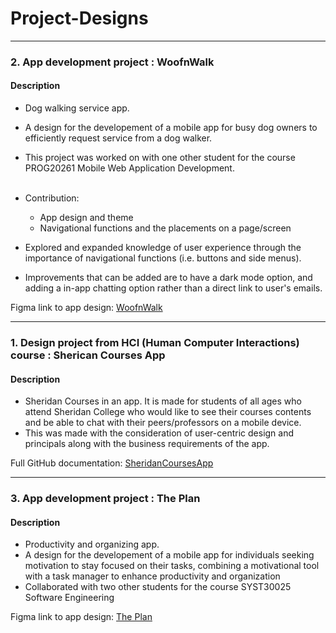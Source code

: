 # Project-Designs
---

### 2. App development project : WoofnWalk
#### Description
* Dog walking service app. 
* A design for the developement of a mobile app for busy dog owners to efficiently request service from a dog walker.
* This project was worked on with one other student for the course PROG20261 Mobile Web Application Development.
<br></br>

* Contribution:
  * App design and theme
  * Navigational functions and the placements on a page/screen
* Explored and expanded knowledge of user experience through the importance of navigational functions (i.e. buttons and side menus).
* Improvements that can be added are to have a dark mode option, and adding a in-app chatting option rather than a direct link to user's emails.

Figma link to app design: [WoofnWalk](https://www.figma.com/file/iQpZCJZq6E0dPYa5QY6ay9/PROG20261-Woof-n-Walk?type=design&node-id=0%3A1&mode=design&t=VnMRycga4iINPinc-1)

---

### 1. Design project from HCI (Human Computer Interactions) course : Sherican Courses App
#### Description
* Sheridan Courses in an app. 
  It is made for students of all ages who attend Sheridan College who would like to see their courses contents and be able to chat with their peers/professors on a mobile device.
* This was made with the consideration of user-centric design and principals along with the business requirements of the app.

Full GitHub documentation: [SheridanCoursesApp](https://github.com/Teresa-Yang/SheridanCoursesApp)

---

### 3. App development project : The Plan
#### Description
* Productivity and organizing app. 
* A design for the developement of a mobile app for individuals seeking motivation to stay focused on their tasks, combining a motivational tool with a task manager to enhance productivity and organization
* Collaborated with two other students for the course SYST30025 Software Engineering

Figma link to app design: [The Plan](https://www.figma.com/file/d4pPya5sjQ1xXiNbsnlwIF/productivityAppPrototype?type=design&node-id=0%3A1&mode=design&t=jWYLBvIEIHGkysf2-1)
